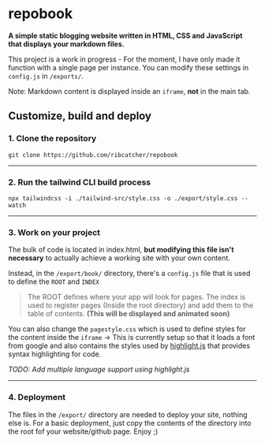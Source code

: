 # repobook

**A simple static blogging website written in HTML, CSS and JavaScript that displays your markdown files.**

This project is a work in progress - For the moment, I have only made it function with a single page per instance. You can modify these settings in `config.js` in `/exports/`.

Note: Markdown content is displayed inside an `iframe`, **not** in the main tab.

## Customize, build and deploy

### 1. Clone the repository

```git clone https://github.com/ribcatcher/repobook```

***

### 2. Run the tailwind CLI build process

```npx tailwindcss -i ./tailwind-src/style.css -o ./export/style.css --watch```

***

### 3. Work on your project

The bulk of code is located in index.html, **but modifying this file isn't necessary** to actually achieve a working site with your own content.

Instead, in the `/export/book/` directory, there's a `config.js` file that is used to define the `ROOT` and `INDEX`

> The ROOT defines where your app will look for pages.
> The index is used to register pages (Inside the root directory) and add them to the table of contents. **(This will be displayed and animated soon)**

You can also change the `pagestyle.css` which is used to define styles for the content inside the `iframe` -> This is currently setup so that it loads a font from google and also contains the styles used by [highlight.js](https://highlightjs.org/) that provides syntax highlighting for code.

*TODO: Add multiple language support using highlight.js*

***

### 4. Deployment

The files in the `/export/` directory are needed to deploy your site, nothing else is. For a basic deployment, just copy the contents of the directory into the root fof your website/github page. Enjoy ;)